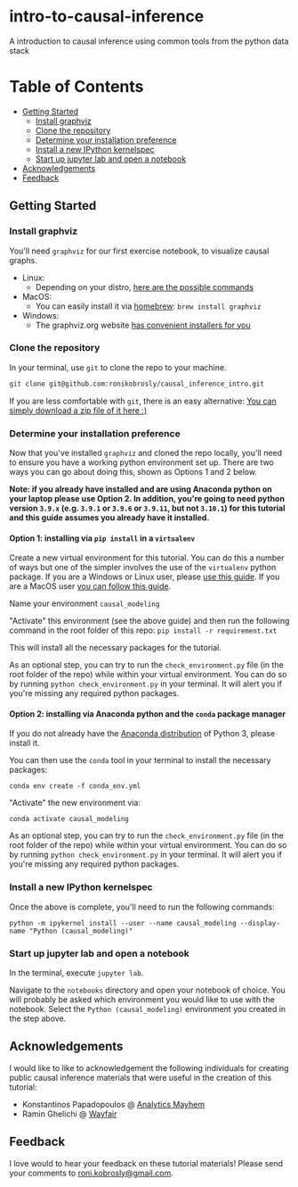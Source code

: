 # intro-to-causal-inference

A introduction to causal inference using common tools from the python data stack


# Table of Contents

- [Getting Started](#getting-started)
  - [Install graphviz](#install-graphviz)
  - [Clone the repository](#clone-the-repository)
  - [Determine your installation preference](#determine-your-installation-preference)
  - [Install a new IPython kernelspec](#install-a-new-ipython-kernelspec)
  - [Start up jupyter lab and open a notebook](#start-up-jupyter-lab-and-open-a-notebook)
- [Acknowledgements](#acknowledgements)
- [Feedback](#feedback)


## Getting Started

### Install graphviz

You'll need `graphviz` for our first exercise notebook, to visualize causal graphs.

- Linux:
  - Depending on your distro, [here are the possible commands](https://graphviz.org/download/#linux)
- MacOS:
  - You can easily install it via [homebrew](https://docs.brew.sh/Installation): `brew install graphviz`
- Windows:
  - The graphviz.org website [has convenient installers for you](https://graphviz.org/download/#windows)


### Clone the repository

In your terminal, use `git` to clone the repo to your machine.

```bash
git clone git@github.com:ronikobrosly/causal_inference_intro.git
```

If you are less comfortable with `git`, there is an easy alternative: [You can simply download a zip file of it here :)](https://github.com/ronikobrosly/causal_inference_intro/archive/refs/heads/main.zip)


### Determine your installation preference

Now that you've installed `graphviz` and cloned the repo locally, you'll need to ensure you have a working python environment set up. There are two ways you can go about doing this, shown as Options 1 and 2 below.

**Note: if you already have installed and are using Anaconda python on your laptop please use Option 2. In addition, you're going to need python version `3.9.x` (e.g. `3.9.1` or `3.9.6` or `3.9.11`, but not `3.10.1`)  for this tutorial and this guide assumes you already have it installed.**


#### Option 1: installing via `pip install` in a `virtualenv`

Create a new virtual environment for this tutorial. You can do this a number of ways but one of the simpler involves the use of the `virtualenv` python package. If you are a Windows or Linux user, please [use this guide](https://www.geeksforgeeks.org/creating-python-virtual-environment-windows-linux/). If you are a MacOS user [you can follow this guide](https://sourabhbajaj.com/mac-setup/Python/virtualenv.html).

Name your environment `causal_modeling`

"Activate" this environment (see the above guide) and then run the following command in the root folder of this repo:
`pip install -r requirement.txt`

This will install all the necessary packages for the tutorial.

As an optional step, you can try to run the `check_environment.py` file (in the root folder of the repo)
while within your virtual environment. You can do so by running `python check_environment.py` in your terminal. It will alert you if you're missing any required python packages.


#### Option 2: installing via Anaconda python and the `conda` package manager

If you do not already have the [Anaconda distribution](https://www.anaconda.com/download/) of Python 3,
please install it.

You can then use the `conda` tool in your terminal to install the necessary packages:

`conda env create -f conda_env.yml`

"Activate" the new environment via:

`conda activate causal_modeling`

As an optional step, you can try to run the `check_environment.py` file (in the root folder of the repo)
while within your virtual environment. You can do so by running `python check_environment.py` in your terminal. It will alert you if you're missing any required python packages.


### Install a new IPython kernelspec

Once the above is complete, you'll need to run the following commands:

`python -m ipykernel install --user --name causal_modeling --display-name "Python (causal_modeling)"`


### Start up jupyter lab and open a notebook

In the terminal, execute `jupyter lab`.

Navigate to the `notebooks` directory and open your notebook of choice. You will probably be asked which environment you would like to use with the notebook. Select the `Python (causal_modeling)` environment you created in the step above. 


## Acknowledgements

I would like to like to acknowledgement the following individuals for creating public causal inference
materials that were useful in the creation of this tutorial:

- Konstantinos Papadopoulos @ [Analytics Mayhem](https://analyticsmayhem.com/)
- Ramin Ghelichi @ [Wayfair](https://www.aboutwayfair.com/tech-innovation/the-importance-of-covariates-in-causal-inference)

## Feedback

I love would to hear your feedback on these tutorial materials!
Please send your comments to <roni.kobrosly@gmail.com>.
